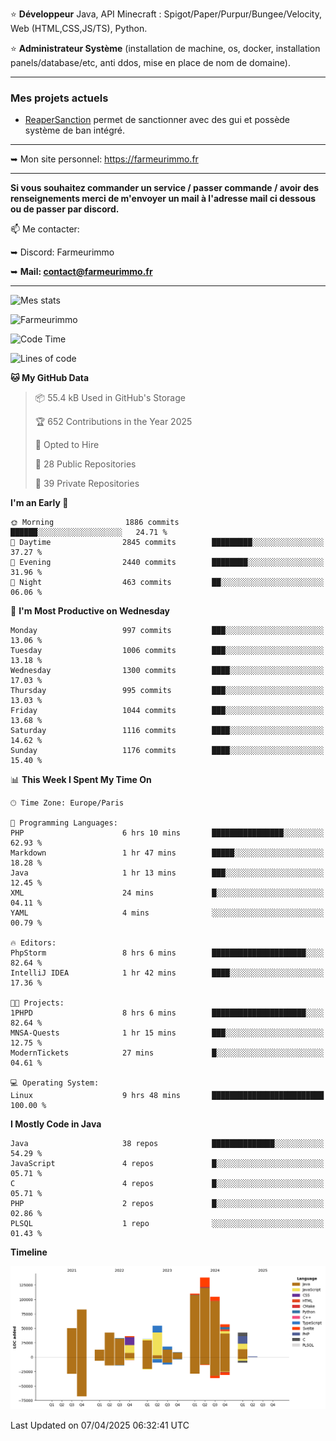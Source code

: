 ⭐ **Développeur** Java, API Minecraft : Spigot/Paper/Purpur/Bungee/Velocity, Web (HTML,CSS,JS/TS), Python.

⭐ **Administrateur Système** (installation de machine, os, docker, installation panels/database/etc, anti ddos, mise en place de nom de domaine).

---

### Mes projets actuels
- [ReaperSanction](https://www.spigotmc.org/resources/reapersanction.89580/) permet de sanctionner avec des gui et possède système de ban intégré.

---

➥ Mon site personnel: https://farmeurimmo.fr

---

**Si vous souhaitez commander un service / passer commande / avoir des renseignements merci de m'envoyer un mail à l'adresse mail ci dessous ou de passer par discord.**

📫 Me contacter:
 
   ➥ Discord: Farmeurimmo
   
   ➥ **Mail: contact@farmeurimmo.fr**

---

![Mes stats](https://github-readme-stats.farmeurimmo.fr/api?username=Farmeurimmo&count_private=true&show_icons=true&theme=radical)

<img src="https://komarev.com/ghpvc/?username=Farmeurimmo" alt="Farmeurimmo" />

<!--START_SECTION:waka-->
![Code Time](http://img.shields.io/badge/Code%20Time-1%2C954%20hrs%2034%20mins-blue)

![Lines of code](https://img.shields.io/badge/From%20Hello%20World%20I%27ve%20Written-824.5%20thousand%20lines%20of%20code-blue)

**🐱 My GitHub Data** 

> 📦 55.4 kB Used in GitHub's Storage 
 > 
> 🏆 652 Contributions in the Year 2025
 > 
> 💼 Opted to Hire
 > 
> 📜 28 Public Repositories 
 > 
> 🔑 39 Private Repositories 
 > 
**I'm an Early 🐤** 

```text
🌞 Morning                1886 commits        ██████░░░░░░░░░░░░░░░░░░░   24.71 % 
🌆 Daytime                2845 commits        █████████░░░░░░░░░░░░░░░░   37.27 % 
🌃 Evening                2440 commits        ████████░░░░░░░░░░░░░░░░░   31.96 % 
🌙 Night                  463 commits         ██░░░░░░░░░░░░░░░░░░░░░░░   06.06 % 
```
📅 **I'm Most Productive on Wednesday** 

```text
Monday                   997 commits         ███░░░░░░░░░░░░░░░░░░░░░░   13.06 % 
Tuesday                  1006 commits        ███░░░░░░░░░░░░░░░░░░░░░░   13.18 % 
Wednesday                1300 commits        ████░░░░░░░░░░░░░░░░░░░░░   17.03 % 
Thursday                 995 commits         ███░░░░░░░░░░░░░░░░░░░░░░   13.03 % 
Friday                   1044 commits        ███░░░░░░░░░░░░░░░░░░░░░░   13.68 % 
Saturday                 1116 commits        ████░░░░░░░░░░░░░░░░░░░░░   14.62 % 
Sunday                   1176 commits        ████░░░░░░░░░░░░░░░░░░░░░   15.40 % 
```


📊 **This Week I Spent My Time On** 

```text
🕑︎ Time Zone: Europe/Paris

💬 Programming Languages: 
PHP                      6 hrs 10 mins       ████████████████░░░░░░░░░   62.93 % 
Markdown                 1 hr 47 mins        █████░░░░░░░░░░░░░░░░░░░░   18.28 % 
Java                     1 hr 13 mins        ███░░░░░░░░░░░░░░░░░░░░░░   12.45 % 
XML                      24 mins             █░░░░░░░░░░░░░░░░░░░░░░░░   04.11 % 
YAML                     4 mins              ░░░░░░░░░░░░░░░░░░░░░░░░░   00.79 % 

🔥 Editors: 
PhpStorm                 8 hrs 6 mins        █████████████████████░░░░   82.64 % 
IntelliJ IDEA            1 hr 42 mins        ████░░░░░░░░░░░░░░░░░░░░░   17.36 % 

🐱‍💻 Projects: 
1PHPD                    8 hrs 6 mins        █████████████████████░░░░   82.64 % 
MNSA-Quests              1 hr 15 mins        ███░░░░░░░░░░░░░░░░░░░░░░   12.75 % 
ModernTickets            27 mins             █░░░░░░░░░░░░░░░░░░░░░░░░   04.61 % 

💻 Operating System: 
Linux                    9 hrs 48 mins       █████████████████████████   100.00 % 
```

**I Mostly Code in Java** 

```text
Java                     38 repos            ██████████████░░░░░░░░░░░   54.29 % 
JavaScript               4 repos             █░░░░░░░░░░░░░░░░░░░░░░░░   05.71 % 
C                        4 repos             █░░░░░░░░░░░░░░░░░░░░░░░░   05.71 % 
PHP                      2 repos             █░░░░░░░░░░░░░░░░░░░░░░░░   02.86 % 
PLSQL                    1 repo              ░░░░░░░░░░░░░░░░░░░░░░░░░   01.43 % 
```



**Timeline**

![Lines of Code chart](https://raw.githubusercontent.com/Farmeurimmo/Farmeurimmo/main/assets/bar_graph.png)


 Last Updated on 07/04/2025 06:32:41 UTC
<!--END_SECTION:waka-->
